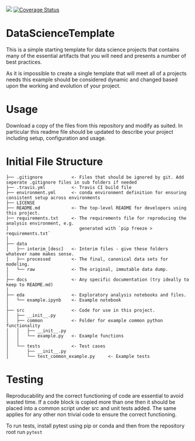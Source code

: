 ![](https://travis-ci.org/FlipWebApps/DataScienceTemplate.svg?branch=master)
[![Coverage Status](https://coveralls.io/repos/github/FlipWebApps/DataScienceTemplate/badge.svg?branch=master)](https://coveralls.io/github/FlipWebApps/DataScienceTemplate?branch=master)  

# DataScienceTemplate
This is a simple starting template for data science projects that contains many of the essential artifacts that you will need and presents a number of best practices.

As it is impossible to create a single template that will meet all of a projects needs this example should be considered dynamic and changed based upon the working and evolution of your project.

# Usage
Download a copy of the files from this repository and modify as suited. In particular this readme file should be updated to describe your project including setup, configuration and usage.

# Initial File Structure

```
├── .gitignore           <- Files that should be ignored by git. Add seperate .gitignore files in sub folders if needed
├── .travis.yml          <- Travis CI build file
├── environment.yml      <- conda environment definition for ensuring consistent setup across environments
├── LICENSE
├── README.md            <- The top-level README for developers using this project.
├── requirements.txt     <- The requirements file for reproducing the analysis environment, e.g.
│                           generated with `pip freeze > requirements.txt`
│
├── data
│   ├── interim_[desc]   <- Interim files - give these folders whatever name makes sense.
│   ├── processed        <- The final, canonical data sets for modeling.
│   └── raw              <- The original, immutable data dump.
│
├── docs                 <- Any specific documentation (try ideally to keep to README.md)
│
├── eda                  <- Exploratory analysis notebooks and files. 
│   └── example.ipynb    <- Example notebook
│
├── src                  <- Code for use in this project.
│   ├── __init__.py
│   ├── common           <- Folder for example common python functionality
│   │   ├── __init__.py
│   │   └── example.py   <- Example functions
│   │
│   └── tests            <- Test cases
│       ├── __init__.py
│       └── test_common_example.py     <- Example tests
```

# Testing
Reproducability and the correct functioning of code are essential to avoid wasted time. If a code block is copied more than one then it should be placed into a common script under src and unit tests added. The same applies for any other non trivial code to ensure the correct functioning.

To run tests, install pytest using pip or conda and then from the repository root run 
```pytest```

